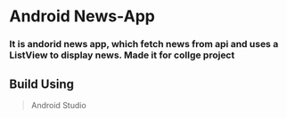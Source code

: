 # Android News-App
### It is andorid news app, which fetch news from api and uses a ListView to display news. Made it for collge project
## Build Using
> Android Studio
